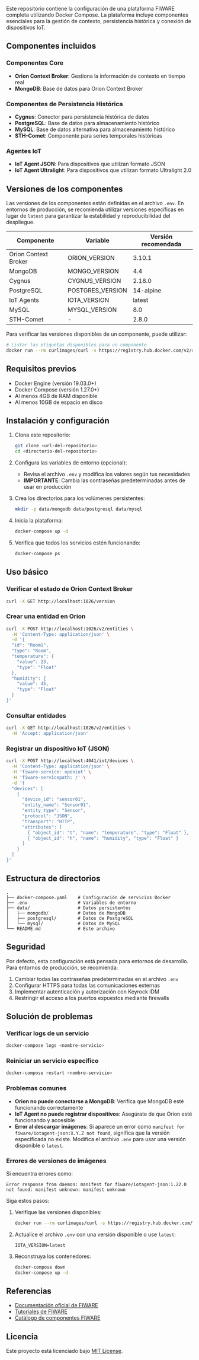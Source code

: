 
Este repositorio contiene la configuración de una plataforma FIWARE completa utilizando Docker Compose. La plataforma incluye componentes esenciales para la gestión de contexto, persistencia histórica y conexión de dispositivos IoT.

## Componentes incluidos

### Componentes Core
- **Orion Context Broker**: Gestiona la información de contexto en tiempo real
- **MongoDB**: Base de datos para Orion Context Broker

### Componentes de Persistencia Histórica
- **Cygnus**: Conector para persistencia histórica de datos
- **PostgreSQL**: Base de datos para almacenamiento histórico
- **MySQL**: Base de datos alternativa para almacenamiento histórico
- **STH-Comet**: Componente para series temporales históricas

### Agentes IoT
- **IoT Agent JSON**: Para dispositivos que utilizan formato JSON
- **IoT Agent Ultralight**: Para dispositivos que utilizan formato Ultralight 2.0

## Versiones de los componentes

Las versiones de los componentes están definidas en el archivo `.env`. En entornos de producción, se recomienda utilizar versiones específicas en lugar de `latest` para garantizar la estabilidad y reproducibilidad del despliegue.

| Componente | Variable | Versión recomendada |
|------------|----------|---------------------|
| Orion Context Broker | ORION_VERSION | 3.10.1 |
| MongoDB | MONGO_VERSION | 4.4 |
| Cygnus | CYGNUS_VERSION | 2.18.0 |
| PostgreSQL | POSTGRES_VERSION | 14-alpine |
| IoT Agents | IOTA_VERSION | latest |
| MySQL | MYSQL_VERSION | 8.0 |
| STH-Comet | - | 2.8.0 |

Para verificar las versiones disponibles de un componente, puede utilizar:

```bash
# Listar las etiquetas disponibles para un componente
docker run --rm curlimages/curl -s https://registry.hub.docker.com/v2/repositories/fiware/orion/tags | jq -r '.results[].name'
```

## Requisitos previos

- Docker Engine (versión 19.03.0+)
- Docker Compose (versión 1.27.0+)
- Al menos 4GB de RAM disponible
- Al menos 10GB de espacio en disco

## Instalación y configuración

1. Clona este repositorio:
   ```bash
   git clone <url-del-repositorio>
   cd <directorio-del-repositorio>
   ```

2. Configura las variables de entorno (opcional):
   - Revisa el archivo `.env` y modifica los valores según tus necesidades
   - **IMPORTANTE**: Cambia las contraseñas predeterminadas antes de usar en producción

3. Crea los directorios para los volúmenes persistentes:
   ```bash
   mkdir -p data/mongodb data/postgresql data/mysql
   ```

4. Inicia la plataforma:
   ```bash
   docker-compose up -d
   ```

5. Verifica que todos los servicios estén funcionando:
   ```bash
   docker-compose ps
   ```

## Uso básico

### Verificar el estado de Orion Context Broker

```bash
curl -X GET http://localhost:1026/version
```

### Crear una entidad en Orion

```bash
curl -X POST http://localhost:1026/v2/entities \
  -H 'Content-Type: application/json' \
  -d '{
  "id": "Room1",
  "type": "Room",
  "temperature": {
    "value": 23,
    "type": "Float"
  },
  "humidity": {
    "value": 45,
    "type": "Float"
  }
}'
```

### Consultar entidades

```bash
curl -X GET http://localhost:1026/v2/entities \
  -H 'Accept: application/json'
```

### Registrar un dispositivo IoT (JSON)

```bash
curl -X POST http://localhost:4041/iot/devices \
  -H 'Content-Type: application/json' \
  -H 'fiware-service: openiot' \
  -H 'fiware-servicepath: /' \
  -d '{
  "devices": [
    {
      "device_id": "sensor01",
      "entity_name": "Sensor01",
      "entity_type": "Sensor",
      "protocol": "JSON",
      "transport": "HTTP",
      "attributes": [
        { "object_id": "t", "name": "temperature", "type": "Float" },
        { "object_id": "h", "name": "humidity", "type": "Float" }
      ]
    }
  ]
}'
```

## Estructura de directorios

```
.
├── docker-compose.yaml    # Configuración de servicios Docker
├── .env                   # Variables de entorno
├── data/                  # Datos persistentes
│   ├── mongodb/           # Datos de MongoDB
│   ├── postgresql/        # Datos de PostgreSQL
│   └── mysql/             # Datos de MySQL
└── README.md              # Este archivo
```

## Seguridad

Por defecto, esta configuración está pensada para entornos de desarrollo. Para entornos de producción, se recomienda:

1. Cambiar todas las contraseñas predeterminadas en el archivo `.env`
2. Configurar HTTPS para todas las comunicaciones externas
3. Implementar autenticación y autorización con Keyrock IDM
4. Restringir el acceso a los puertos expuestos mediante firewalls

## Solución de problemas

### Verificar logs de un servicio

```bash
docker-compose logs <nombre-servicio>
```

### Reiniciar un servicio específico

```bash
docker-compose restart <nombre-servicio>
```

### Problemas comunes

- **Orion no puede conectarse a MongoDB**: Verifica que MongoDB esté funcionando correctamente
- **IoT Agent no puede registrar dispositivos**: Asegúrate de que Orion esté funcionando y accesible
- **Error al descargar imágenes**: Si aparece un error como `manifest for fiware/iotagent-json:X.Y.Z not found`, significa que la versión especificada no existe. Modifica el archivo `.env` para usar una versión disponible o `latest`.

### Errores de versiones de imágenes

Si encuentra errores como:
```
Error response from daemon: manifest for fiware/iotagent-json:1.22.0 not found: manifest unknown: manifest unknown
```

Siga estos pasos:

1. Verifique las versiones disponibles:
   ```bash
   docker run --rm curlimages/curl -s https://registry.hub.docker.com/v2/repositories/fiware/iotagent-json/tags | jq -r '.results[].name'
   ```

2. Actualice el archivo `.env` con una versión disponible o use `latest`:
   ```
   IOTA_VERSION=latest
   ```

3. Reconstruya los contenedores:
   ```bash
   docker-compose down
   docker-compose up -d
   ```

## Referencias

- [Documentación oficial de FIWARE](https://www.fiware.org/developers/)
- [Tutoriales de FIWARE](https://fiware-tutorials.readthedocs.io/en/latest/)
- [Catálogo de componentes FIWARE](https://www.fiware.org/developers/catalogue/)

## Licencia

Este proyecto está licenciado bajo [MIT License](LICENSE). 
